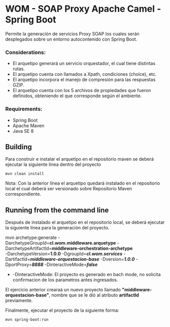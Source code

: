 WOM - SOAP Proxy Apache Camel - Spring Boot
=====================================

Permite la generación de servicios Proxy SOAP los cuales serán desplegados sobre un entorno autocontenido con Spring Boot.

### Considerations:

* El arquetipo generará un servicio orquestador, el cual tiene distintas rutas.
* El arquetipo cuenta con llamados a Xpath, condiciones (choice), etc.
* El arquetipo incorpora el manejo de compresión para las respuestas GZIP.
* El arquetipo cuenta con los 5 archivos de propiedades que fueron definidos, obteniendo el que corresponde
según el ambiente.

### Requirements:
* Spring Boot
* Apache Maven 
* Java SE 8 

Building
--------

Para construir e instalar el arquetipo en el repositorio maven se deberá ejecutar la siguiente línea dentro del proyecto

    mvn clean install

Nota: Con la anterior línea el arquetipo quedará instalado en el repositorio local el cual deberá ser versionado sobre Repositorio Maven correspondiente.

Running from the command line
-----------------------------

Después de instalado el arquetipo en el repositorio local, se deberá ejecutar la siguiente línea 
para la generación del proyecto.

mvn archetype:generate -DarchetypeGroupId=<b>cl.wom.middleware.arquetype</b> -DarchetypeArtifactId=<b>middleware-orchestration-archetype</b> \
-DarchetypeVersion=<b>1.0.0</b> -DgroupId=<b>*cl.wom.services*</b> -DartifactId=<b>*middleware-orquestacion-base*</b> -Dversion=<b>*1.0.0*</b> 
-DportProxy=<b>*8888*</b> -DinteractiveMode=<b>*false*</b>

* -DinteractiveMode: El proyecto es generado en bach mode, no solicita confirmacion de los parametros antes 					ingresados.

El ejercicio anterior crearaá un nuevo proyecto llamado <b>"middleware-orquestacion-base"</b>, nombre que se le dió al atributo <b>artifactId</b> previamente.

Finalmente, ejecutar el proyecto de la siguiente forma:

	mvn spring-boot:run